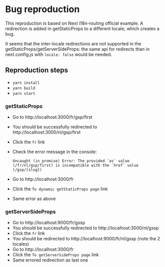 # Bug reproduction

This reproduction is based on Next i18n-routing official example.
A redirection is added in getStaticProps to a different locale, which creates a bug.

It seems that the inter-locale redirections are not supported in the getStaticProps/getServerSideProps: the same api for redirects than in next.config.js with `locale: false` would be needed.

## Reproduction steps

- `yarn install`
- `yarn build`
- `yarn start`

### getStaticProps

- Go to http://localhost:3000/fr/gsp/first
- You should be successfully redirected to http://localhost:3000/nl/gsp/first
- Click the `fr` link
- Check the error message in the console:

  ```
  Uncaught (in promise) Error: The provided `as` value (/fr/nl/gsp/first) is incompatible with the `href` value (/gsp/[slug])
  ```

- Go to http://localhost:3000/fr
- Click the `To dynamic getStaticProps page` link
- Same error as above

### getServerSideProps

- Go to http://localhost:9000/fr/gssp
- You should be successfully redirected to http://localhost:3000/nl/gssp
- Click the `fr` link
- You should be redirected to http://localhost:9000/fr/nl/gssp (note the 2 locales)
- Go to http://localhost:3000/fr
- Click the `To getServerSideProps page` link
- Same errored redirection as last one
